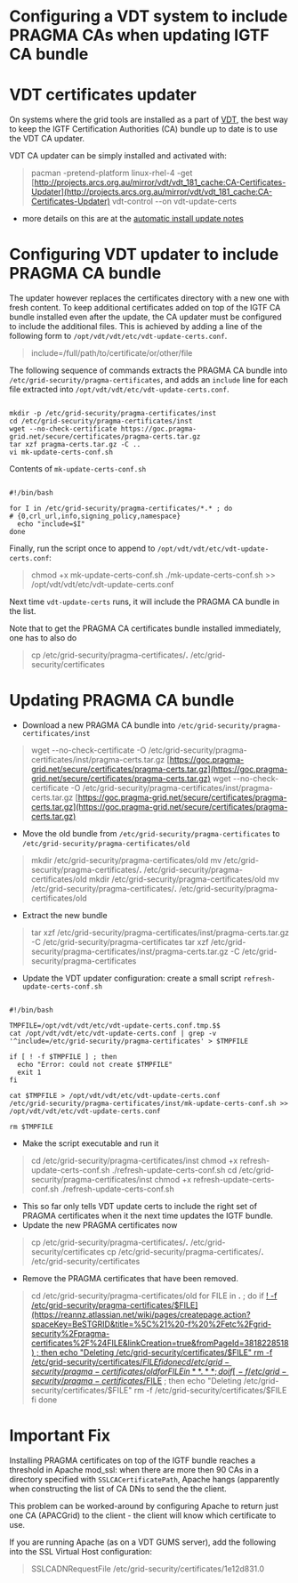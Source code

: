 # Configuring a VDT system to include PRAGMA CAs when updating IGTF CA bundle

# VDT certificates updater

On systems where the grid tools are installed as a part of [VDT](http://vdt.cs.wisc.edu/), the best way to keep the IGTF Certification Authorities (CA) bundle up to date is to use the VDT CA updater.

VDT CA updater can be simply installed and activated with:

>  pacman -pretend-platform linux-rhel-4 -get [http://projects.arcs.org.au/mirror/vdt/vdt_181_cache:CA-Certificates-Updater](http://projects.arcs.org.au/mirror/vdt/vdt_181_cache:CA-Certificates-Updater)
>  vdt-control --on vdt-update-certs

- more details on this are at the [automatic install update notes](/wiki/spaces/BeSTGRID/pages/3818228905#GridgatewayenhancementsatUniversityofCanterbury-AutomaticCertificateUpdates)

# Configuring VDT updater to include PRAGMA CA bundle

The updater however replaces the certificates directory with a new one with fresh content.  To keep additional certificates added on top of the IGTF CA bundle installed even after the update, the CA updater must be configured to include the additional files.  This is achieved by adding a line of the following form to `/opt/vdt/vdt/etc/vdt-update-certs.conf`.

>   include=/full/path/to/certificate/or/other/file

The following sequence of commands extracts the PRAGMA CA bundle into `/etc/grid-security/pragma-certificates`, and adds an `include` line for each file extracted into `/opt/vdt/vdt/etc/vdt-update-certs.conf`.

``` 

mkdir -p /etc/grid-security/pragma-certificates/inst
cd /etc/grid-security/pragma-certificates/inst
wget --no-check-certificate https://goc.pragma-grid.net/secure/certificates/pragma-certs.tar.gz
tar xzf pragma-certs.tar.gz -C ..
vi mk-update-certs-conf.sh

```

Contents of `mk-update-certs-conf.sh`

``` 

#!/bin/bash

for I in /etc/grid-security/pragma-certificates/*.* ; do
# {0,crl_url,info,signing_policy,namespace}
  echo "include=$I"
done

```

Finally, run the script once to append to `/opt/vdt/vdt/etc/vdt-update-certs.conf`:

>  chmod +x mk-update-certs-conf.sh
>  ./mk-update-certs-conf.sh >> /opt/vdt/vdt/etc/vdt-update-certs.conf

Next time `vdt-update-certs` runs, it will include the PRAGMA CA bundle in the list.

Note that to get the PRAGMA CA certificates bundle installed immediately, one has to also do

>  cp /etc/grid-security/pragma-certificates/**.** /etc/grid-security/certificates

# Updating PRAGMA CA bundle

- Download a new PRAGMA CA bundle into `/etc/grid-security/pragma-certificates/inst`


>  wget --no-check-certificate -O /etc/grid-security/pragma-certificates/inst/pragma-certs.tar.gz [https://goc.pragma-grid.net/secure/certificates/pragma-certs.tar.gz](https://goc.pragma-grid.net/secure/certificates/pragma-certs.tar.gz)
>  wget --no-check-certificate -O /etc/grid-security/pragma-certificates/inst/pragma-certs.tar.gz [https://goc.pragma-grid.net/secure/certificates/pragma-certs.tar.gz](https://goc.pragma-grid.net/secure/certificates/pragma-certs.tar.gz)

- Move the old bundle from `/etc/grid-security/pragma-certificates` to `/etc/grid-security/pragma-certificates/old`


>  mkdir /etc/grid-security/pragma-certificates/old
>  mv /etc/grid-security/pragma-certificates/**.** /etc/grid-security/pragma-certificates/old
>  mkdir /etc/grid-security/pragma-certificates/old
>  mv /etc/grid-security/pragma-certificates/**.** /etc/grid-security/pragma-certificates/old

- Extract the new bundle


>  tar xzf /etc/grid-security/pragma-certificates/inst/pragma-certs.tar.gz -C /etc/grid-security/pragma-certificates
>  tar xzf /etc/grid-security/pragma-certificates/inst/pragma-certs.tar.gz -C /etc/grid-security/pragma-certificates

- Update the VDT updater configuration: create a small script `refresh-update-certs-conf.sh`

``` 

#!/bin/bash

TMPFILE=/opt/vdt/vdt/etc/vdt-update-certs.conf.tmp.$$
cat /opt/vdt/vdt/etc/vdt-update-certs.conf | grep -v '^include=/etc/grid-security/pragma-certificates' > $TMPFILE

if [ ! -f $TMPFILE ] ; then
  echo "Error: could not create $TMPFILE"
  exit 1
fi

cat $TMPFILE > /opt/vdt/vdt/etc/vdt-update-certs.conf
/etc/grid-security/pragma-certificates/inst/mk-update-certs-conf.sh >> /opt/vdt/vdt/etc/vdt-update-certs.conf

rm $TMPFILE

```
- Make the script executable and run it


>  cd /etc/grid-security/pragma-certificates/inst
>  chmod +x refresh-update-certs-conf.sh
>  ./refresh-update-certs-conf.sh
>  cd /etc/grid-security/pragma-certificates/inst
>  chmod +x refresh-update-certs-conf.sh
>  ./refresh-update-certs-conf.sh

- This so far only tells VDT update certs to include the right set of PRAGMA certificates when it the next time updates the IGTF bundle.
- Update the new PRAGMA certificates now


>  cp /etc/grid-security/pragma-certificates/**.** /etc/grid-security/certificates
>  cp /etc/grid-security/pragma-certificates/**.** /etc/grid-security/certificates

- Remove the PRAGMA certificates that have been removed.


>  cd /etc/grid-security/pragma-certificates/old
>  for FILE in **.** ; do
>     if [\! -f /etc/grid-security/pragma-certificates/$FILE](https://reannz.atlassian.net/wiki/pages/createpage.action?spaceKey=BeSTGRID&title=%5C%21%20-f%20%2Fetc%2Fgrid-security%2Fpragma-certificates%2F%24FILE&linkCreation=true&fromPageId=3818228518) ; then
>       echo "Deleting /etc/grid-security/certificates/$FILE"
>       rm -f /etc/grid-security/certificates/$FILE
>     fi
>  done
>  cd /etc/grid-security/pragma-certificates/old
>  for FILE in **.** ; do
>     if [\! -f /etc/grid-security/pragma-certificates/$FILE](https://reannz.atlassian.net/wiki/pages/createpage.action?spaceKey=BeSTGRID&title=%5C%21%20-f%20%2Fetc%2Fgrid-security%2Fpragma-certificates%2F%24FILE&linkCreation=true&fromPageId=3818228518) ; then
>       echo "Deleting /etc/grid-security/certificates/$FILE"
>       rm -f /etc/grid-security/certificates/$FILE
>     fi
>  done

# Important Fix

Installing PRAGMA certificates on top of the IGTF bundle reaches a threshold in Apache mod_ssl: when there are more then 90 CAs in a directory specified with `SSLCACertificatePath`, Apache hangs (apparently when constructing the list of CA DNs to send the the client.

This problem can be worked-around by configuring Apache to return just one CA (APACGrid) to the client - the client will know which certificate to use.

If you are running Apache (as on a VDT GUMS server), add the following into the SSL Virtual Host configuration:

>  SSLCADNRequestFile /etc/grid-security/certificates/1e12d831.0
